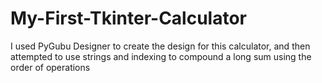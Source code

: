 # My-First-Tkinter-Calculator
I used PyGubu Designer to create the design for this calculator, and then attempted to use strings and indexing to compound a long sum using the order of operations
